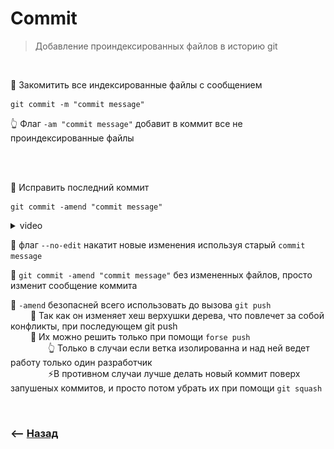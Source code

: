 # Commit
> Добавление проиндексированных файлов в историю git

<br>

🔹 Закомитить все индексированные файлы с сообщением

```
git commit -m "commit message"
```

👆 Флаг `-am "commit message"` добавит в коммит все не проиндексированные файлы

<br>
<br>

🔹 Исправить последний коммит

```
git commit -amend "commit message"
``` 

<details>
<summary> video</summary>

![illustration](https://raw.githubusercontent.com/webster6667/documentation/master/documentation-data/illustrations/dd-up.svg)

![illustration](video/git-ammend.mp4)

![illustration](https://raw.githubusercontent.com/webster6667/documentation/master/documentation-data/illustrations/dd-down.svg)

</details>

🎯 флаг `--no-edit` накатит новые изменения используя старый `commit message`

🎯 `git commit -amend "commit message"` без измененных файлов, просто изменит сообщение коммита

🎯 `-amend` безопасней всего использовать до вызова `git push`  
&emsp;&emsp; 🥏 Так как он изменяет хеш верхушки дерева, что повлечет за собой конфликты, при последующем git push  
&emsp;&emsp; 🥏 Их можно решить только при помощи `forse push`  
&emsp;&emsp;&emsp;&emsp; 👆 Только в случаи если ветка изолированна и над ней ведет работу только один разработчик  
&emsp;&emsp;&emsp;&emsp; ⚡️В противном случаи лучше делать новый коммит поверх запушеных коммитов, и просто потом убрать их при помощи `git squash`

<br>

### ⟵ **<a href="../../readme.md">Назад</a>**